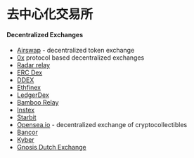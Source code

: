 # 去中心化交易所



#### Decentralized Exchanges

* [Airswap](https://www.airswap.io/) - decentralized token exchange
* [0x](https://0x.org/) protocol based decentralized exchanges
* [Radar relay](https://app.radarrelay.com/)
* [ERC Dex](https://ercdex.com/)
* [DDEX](https://ddex.io/)
* [Ethfinex](https://www.ethfinex.com/)
* [LedgerDex](https://www.ledgerdex.com/)
* [Bamboo Relay](https://www.bamboorelay.com/)
* [Instex](https://app.instex.io/)
* [Starbit](https://www.starbitex.com/)
* [Opensea.io](https://opensea.io/) - decentralized exchange of cryptocollectibles
* [Bancor](https://www.bancor.network/)
* [Kyber](https://www.kyber.network/)
* [Gnosis Dutch Exchange](https://github.com/gnosis/dx-contracts)

